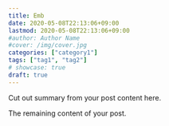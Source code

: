 ```yaml
---
title: Emb
date: 2020-05-08T22:13:06+09:00
lastmod: 2020-05-08T22:13:06+09:00
#author: Author Name
#cover: /img/cover.jpg
categories: ["category1"]
tags: ["tag1", "tag2"]
# showcase: true
draft: true
---
```


Cut out summary from your post content here.

<!--more-->

The remaining content of your post.
